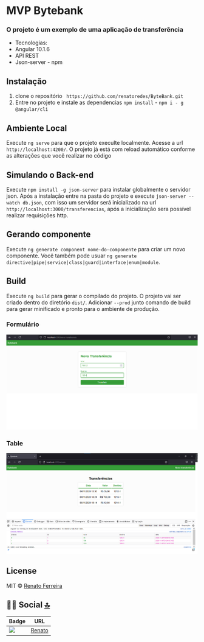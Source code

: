# MVP Bytebank

### O projeto é um exemplo de uma aplicação de transferência 

* Tecnologias: 
* Angular 10.1.6
* API REST
* Json-server - npm

## Instalação
1.  clone o repositório ` https://github.com/renatoredes/ByteBank.git`
2.  Entre no projeto e instale as dependencias `npm install` -  `npm i - g @angular/cli`

## Ambiente Local

Execute `ng serve` para que o projeto execulte localmente.
Acesse a url `http://localhost:4200/`. O projeto já está com reload automático conforme as alterações que você realizar no código

## Simulando o Back-end

Execute `npm install -g json-server` para instalar globalmente o servidor json. Após a instalação entre na pasta do projeto e execute `json-server --watch db.json`, com isso um servidor será inicializado na url `http://localhost:3000/transferencias`, após a inicialização sera possível realizar requisições http.

## Gerando componente

Execute `ng generate component nome-do-componente` para criar um novo componente. Você também pode usuar `ng generate directive|pipe|service|class|guard|interface|enum|module`.

## Build

Execute `ng build` para gerar o compilado do projeto. O projeto vai ser criado dentro do diretório `dist/`. Adicionar `--prod` junto comando de build para gerar minificado e pronto para o ambiente de produção.

### Formulário
<img src=https://github.com/renatoredes/ByteBank/blob/main/scrin/post.png />

### Table
<img src=https://github.com/renatoredes/ByteBank/blob/main/scrin/get.png />

## License
MIT © [Renato Ferreira](https://github.com/renatoredes)<br />

## 👨👩 Social [🔝](#welcome-badges-4-readmemd-profile)

Badge | URL
------------ | -------------
<img src="https://img.shields.io/badge/LinkedIn-0077B5?style=for-the-badge&logo=linkedin&logoColor=white" /> | [Renato](https://www.linkedin.com/in/renatoredes/)<br />


